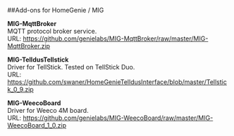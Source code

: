 ##Add-ons for HomeGenie / MIG 


**MIG-MqttBroker**
<br /> MQTT protocol broker service.
<br /> URL: https://github.com/genielabs/MIG-MqttBroker/raw/master/MIG-MqttBroker.zip


**MIG-TelldusTellstick**
<br /> Driver for TellStick. Tested on TellStick Duo.
<br /> URL: https://github.com/swaner/HomeGenieTelldusInterface/blob/master/Tellstick_0_9.zip


**MIG-WeecoBoard**
<br /> Driver for Weeco 4M board.
<br /> URL: https://github.com/genielabs/MIG-WeecoBoard/raw/master/MIG-WeecoBoard_1_0.zip
